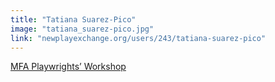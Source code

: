 ```yaml
---
title: "Tatiana Suarez-Pico"
image: "tatiana_suarez-pico.jpg"
link: "newplayexchange.org/users/243/tatiana-suarez-pico"
---
```


[MFA Playwrights’ Workshop](/programs/mfa-playwrights-workshop)